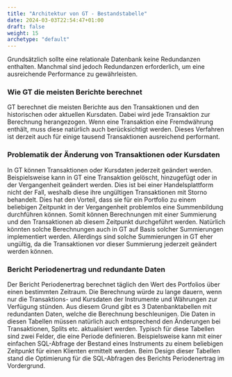 ```yaml
---
title: "Architektur von GT - Bestandstabelle"
date: 2024-03-03T22:54:47+01:00
draft: false
weight: 15
archetype: "default"
---
```

Grundsätzlich sollte eine relationale Datenbank keine Redundanzen enthalten. Manchmal sind jedoch Redundanzen erforderlich, um eine ausreichende Performance zu gewährleisten.

### Wie GT die meisten Berichte berechnet
GT berechnet die meisten Berichte aus den Transaktionen und den historischen oder aktuellen Kursdaten. Dabei wird jede Transaktion zur Berechnung herangezogen. Wenn eine Transaktion eine Fremdwährung enthält, muss diese natürlich auch berücksichtigt werden. Dieses Verfahren ist derzeit auch für einige tausend Transaktionen ausreichend performant.

### Problematik der Änderung von Transaktionen oder Kursdaten
In GT können Transaktionen oder Kursdaten jederzeit geändert werden. Beispielsweise kann in GT eine Transaktion gelöscht, hinzugefügt oder in der Vergangenheit geändert werden. Dies ist bei einer Handelsplattform nicht der Fall, weshalb diese ihre ungültigen Transaktionen mit Storno behandelt. Dies hat den Vorteil, dass sie für ein Portfolio zu einem beliebigen Zeitpunkt in der Vergangenheit problemlos eine Summenbildung durchführen können. Somit können Berechnungen mit einer Summierung und den Transaktionen ab diesem Zeitpunkt durchgeführt werden. Natürlich könnten solche Berechnungen auch in GT auf Basis solcher Summierungen implementiert werden. Allerdings sind solche Summierungen in GT eher ungültig, da die Transaktionen vor dieser Summierung jederzeit geändert werden können.

### Bericht Periodenertrag und redundante Daten
Der Bericht Periodenertrag berechnet täglich den Wert des Portfolios über einen bestimmten Zeitraum. Die Berechnung würde zu lange dauern, wenn nur die Transaktions- und Kursdaten der Instrumente und Währungen zur Verfügung stünden. Aus diesem Grund gibt es 3 Datenbanktabellen mit redundanten Daten, welche die Berechnung beschleunigen. Die Daten in diesen Tabellen müssen natürlich auch entsprechend den Änderungen bei Transaktionen, Splits etc. aktualisiert werden. Typisch für diese Tabellen sind zwei Felder, die eine Periode definieren. Beispielsweise kann mit einer einfachen SQL-Abfrage der Bestand eines Instruments zu einem beliebigen Zeitpunkt für einen Klienten ermittelt werden. Beim Design dieser Tabellen stand die Optimierung für die SQL-Abfragen des Berichts Periodenertrag im Vordergrund.